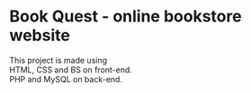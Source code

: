 # Book Quest - online bookstore website
This project is made using <br>
HTML, CSS and BS on front-end. <br>
PHP and MySQL on back-end.
